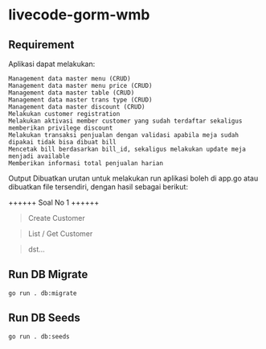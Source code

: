 # livecode-gorm-wmb

## Requirement
Aplikasi dapat melakukan:

    Management data master menu (CRUD) 
    Management data master menu price (CRUD)
    Management data master table (CRUD)
    Management data master trans type (CRUD)
    Management data master discount (CRUD)
    Melakukan customer registration
    Melakukan aktivasi member customer yang sudah terdaftar sekaligus memberikan privilege discount
    Melakukan transaksi penjualan dengan validasi apabila meja sudah dipakai tidak bisa dibuat bill
    Mencetak bill berdasarkan bill_id, sekaligus melakukan update meja menjadi available
    Memberikan informasi total penjualan harian

Output
Dibuatkan urutan untuk melakukan run aplikasi boleh di app.go atau dibuatkan file tersendiri, dengan hasil sebagai berikut:

++++++ Soal No 1 ++++++

> Create Customer

> List / Get Customer

> dst…

## Run DB Migrate
``` go run . db:migrate ```

## Run DB Seeds
``` go run . db:seeds ```
